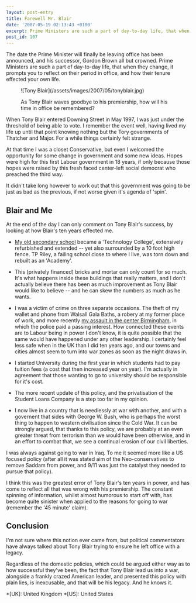 ```yaml
---
layout: post-entry
title: Farewell Mr. Blair
date: '2007-05-19 02:13:43 +0100'
excerpt: Prime Ministers are such a part of day-to-day life, that when they change, it prompts you to reflect on their period in office, and how their tenure effected your own life.
post_id: 107
---
```

The date the Prime Minister will finally be leaving office has been announced, and his successor, Gordon Brown all but crowned. Prime Ministers are such a part of day-to-day life, that when they change, it prompts you to reflect on their period in office, and how their tenure effected your own life.

<figure class="left">
    ![Tony Blair](/assets/images/2007/05/tonyblair.jpg)
    <figcaption>
        <p>As Tony Blair waves goodbye to his premiership, how will his time in office be remembered?</p>
    </figcaption>
</figure>

When Tony Blair entered Downing Street in May 1997, I was just under the threshold of being able to vote. I remember the event well, having lived my life up until that point knowing nothing but the Tory governments of Thatcher and Major. For a while things certainly felt strange.

At that time I was a closet Conservative, but even I welcomed the opportunity for some change in government and some new ideas. Hopes were high for this first Labour government in 18 years, if only because those hopes were raised by this fresh faced center-left social democrat who preached the third way.

It didn't take long however to work out that this government was going to be just as bad as the previous, if not worse given it's agenda of 'spin'.

## Blair and Me
At the end of the day I can only comment on Tony Blair's success, by looking at how Blair's ten years effected me.

* [My old secondary school][1] became a 'Technology College', extensively refurbished and extended -- yet also surrounded by a 10 foot high fence. TP Riley, a failing school close to where I live, was torn down and rebuilt as an 'Academy'.

* This (privately financed) bricks and mortar can only count for so much. It's what happens inside these buildings that really matters, and I don't actually believe there has been as much improvement as Tony Blair would like to believe -- and he can skew the numbers as much as he wants.

* I was a victim of crime on three separate occasions. The theft of my wallet and phone from Walsall Gala Baths, a robery at my former place of work, and more recently [my assault in the center Birmingham][2], in which the police paid a passing interest. How connected these events are to Labour being in power I don't know, it is quite possible that the same would have happened under any other leadership.  I certainly feel less safe when in the UK than I did ten years ago, and our towns and cities almost seem to turn into war zones as soon as the night draws in.

* I started University during the first year in which students had to pay tuition fees (a cost that then increased year on year). I'm actually in agreement that those wanting to go to university should be responsible for it's cost.

* The more recent update of this policy, and the privatisation of the Student Loans Company is a step too far in my opinion.

* I now live in a country that is needlessly at war with another, and with a governent that sides with George W. Bush, who is perhaps the worst thing to happen to western civilisation since the Cold War. It can be strongly argued, that thanks to this policy, we are probably at an even greater threat from terrorism than we would have been otherwise, and in an effort to combat that, we see a continual erosion of our civil liberties.

I was always against going to war in Iraq. To me it seemed more like a US focused policy (after all it was stated aim of the Neo-conservatives to remove Saddam from power, and 9/11 was just the catalyst they needed to pursue that policy).

I think this was the greatest error of Tony Blair's ten years in power, and has come to reflect all that was wrong with his premiership. The constant spinning of information, whilst almost humorous to start off with, has become quite sinister when applied to the reasons for going to war (remember the '45 minute' claim).

## Conclusion
I'm not sure where this notion ever came from, but political commentators have always talked about Tony Blair trying to ensure he left office with a legacy.

Regardless of the domestic policies, which could be argued either way as to how successful they've been, the fact that Tony Blair lead us into a war, alongside a frankly crazed American leader, and presented this policy with plain lies, is inexcusable, and that will be his legacy. And he knows it.

[1]: http://www.brownhills.walsall.sch.uk/
[2]: /2006/06/what_respect_agenda/

*[UK]: United Kingdom
*[US]: United States